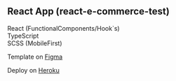 ## React App (react-e-commerce-test)

  
React (FunctionalComponents/Hook`s)  
TypeScript  
SCSS (MobileFirst)  

Template on [Figma](https://www.figma.com/file/2jSsQOAwen7T4s5NZ1M3tp/E-Commerce-Testing?node-id=1%3A3868)

Deploy on [Heroku](https://react-e-commerce-test.herokuapp.com/)